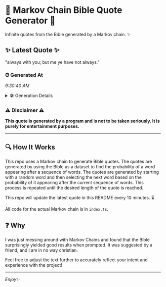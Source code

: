 # 📖 Markov Chain Bible Quote Generator 📖

Infinite quotes from the Bible generated by a Markov chain. ✨

## ✨ Latest Quote ✨
"always with you; but me ye have not always."

### ⏰ Generated At
*9:30:40 AM*

<details>
    <summary>🛠️ Generation Details</summary>
    <p>
        <strong>🌱 Seed:</strong> always<br>
        <strong>🔄 Iterations:</strong> 8<br>
        <strong>📜 Context History:</strong><br>[ always ]: with<br>[ always, with ]: you;<br>[ always, with, you; ]: but<br>[ always, with, you;, but ]: me<br>[ always, with, you;, but, me ]: ye<br>[ always, with, you;, but, me, ye ]: have<br>[ with, you;, but, me, ye, have ]: not<br>[ you;, but, me, ye, have, not ]: always.<br>
    </p>
</details>

### ⚠️ Disclaimer ⚠️
**This quote is generated by a program and is not to be taken seriously. It is purely for entertainment purposes.**

---

## 🔍 How It Works

This repo uses a Markov chain to generate Bible quotes. The quotes are generated by using the Bible as a dataset to find the probability of a word appearing after a sequence of words. The quotes are generated by starting with a random word and then selecting the next word based on the probability of it appearing after the current sequence of words. This process is repeated until the desired length of the quote is reached.

This repo will update the latest quote in this README every 10 minutes. ⏳

All code for the actual Markov chain is in `index.ts`.

## ❓ Why

I was just messing around with Markov Chains and found that the Bible surprisingly yielded good results when prompted. 
It was suggested by a friend, and I am in no way christian.

Feel free to adjust the text further to accurately reflect your intent and experience with the project!

---

*Enjoy*✨
